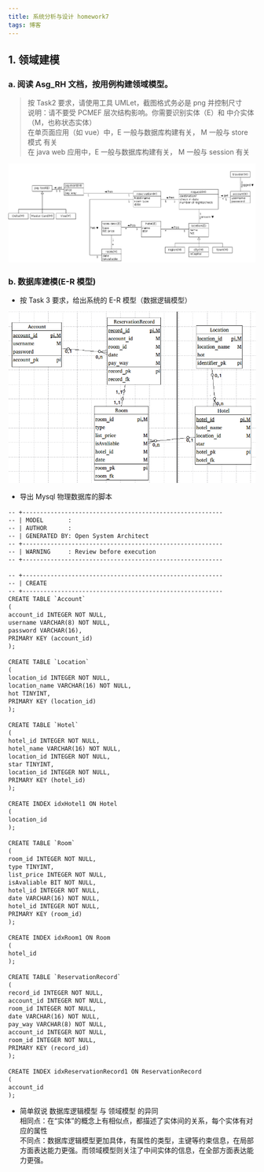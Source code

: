 ```yaml
---  
title: 系统分析与设计 homework7  
tags: 博客  
---  
```

  
## 1. 领域建模  
  
### a. 阅读 Asg_RH 文档，按用例构建领域模型。  
> 按 Task2 要求，请使用工具 UMLet，截图格式务必是 png 并控制尺寸  
说明：请不要受 PCMEF 层次结构影响。你需要识别实体（E）和 中介实体（M，也称状态实体）  
在单页面应用（如 vue）中，E 一般与数据库构建有关， M 一般与 store 模式 有关  
在 java web 应用中，E 一般与数据库构建有关， M 一般与 session 有关  
  
![asg_RH][1]  
  
### b. 数据库建模(E-R 模型)  
  
- 按 Task 3 要求，给出系统的 E-R 模型（数据逻辑模型）  
  
![db][2]  
  
- 导出 Mysql 物理数据库的脚本  

```  
-- +---------------------------------------------------------  
-- | MODEL       :  
-- | AUTHOR      :  
-- | GENERATED BY: Open System Architect  
-- +---------------------------------------------------------  
-- | WARNING     : Review before execution  
-- +---------------------------------------------------------  
  
-- +---------------------------------------------------------  
-- | CREATE  
-- +---------------------------------------------------------  
CREATE TABLE `Account`  
(  
account_id INTEGER NOT NULL,  
username VARCHAR(8) NOT NULL,  
password VARCHAR(16),  
PRIMARY KEY (account_id)  
);  
  
CREATE TABLE `Location`  
(  
location_id INTEGER NOT NULL,  
location_name VARCHAR(16) NOT NULL,  
hot TINYINT,  
PRIMARY KEY (location_id)  
);  
  
CREATE TABLE `Hotel`  
(  
hotel_id INTEGER NOT NULL,  
hotel_name VARCHAR(16) NOT NULL,  
location_id INTEGER NOT NULL,  
star TINYINT,  
location_id INTEGER NOT NULL,  
PRIMARY KEY (hotel_id)  
);  
  
CREATE INDEX idxHotel1 ON Hotel  
(  
location_id  
);  
  
CREATE TABLE `Room`  
(  
room_id INTEGER NOT NULL,  
type TINYINT,  
list_price INTEGER NOT NULL,  
isAvaliable BIT NOT NULL,  
hotel_id INTEGER NOT NULL,  
date VARCHAR(16) NOT NULL,  
hotel_id INTEGER NOT NULL,  
PRIMARY KEY (room_id)  
);  
  
CREATE INDEX idxRoom1 ON Room  
(  
hotel_id  
);  
  
CREATE TABLE `ReservationRecord`  
(  
record_id INTEGER NOT NULL,  
account_id INTEGER NOT NULL,  
room_id INTEGER NOT NULL,  
date VARCHAR(16) NOT NULL,  
pay_way VARCHAR(8) NOT NULL,  
account_id INTEGER NOT NULL,  
room_id INTEGER NOT NULL,  
PRIMARY KEY (record_id)  
);  
  
CREATE INDEX idxReservationRecord1 ON ReservationRecord  
(  
account_id  
);  
```  
  
- 简单叙说 数据库逻辑模型 与 领域模型 的异同  
相同点：在“实体”的概念上有相似点，都描述了实体间的关系，每个实体有对应的属性  
不同点：数据库逻辑模型更加具体，有属性的类型，主键等约束信息，在局部方面表达能力更强。而领域模型则关注了中间实体的信息，在全部方面表达能力更强。  
  
[1]: ../img/0427_1.png  
[2]: ../img/0427_2.png  
